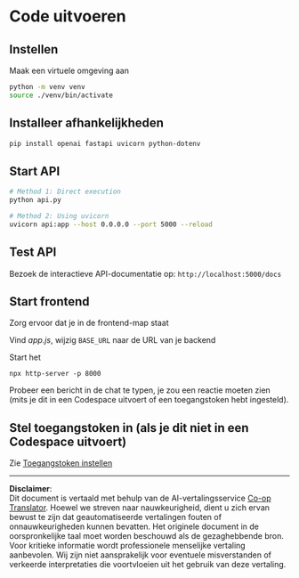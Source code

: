 <!--
CO_OP_TRANSLATOR_METADATA:
{
  "original_hash": "0aaa930f076f2d83cc872ad157f8ffd3",
  "translation_date": "2025-10-23T00:56:07+00:00",
  "source_file": "9-chat-project/solution/backend/python/README.md",
  "language_code": "nl"
}
-->
# Code uitvoeren

## Instellen

Maak een virtuele omgeving aan

```sh
python -m venv venv
source ./venv/bin/activate
```

## Installeer afhankelijkheden

```sh
pip install openai fastapi uvicorn python-dotenv
```

## Start API

```sh
# Method 1: Direct execution
python api.py

# Method 2: Using uvicorn
uvicorn api:app --host 0.0.0.0 --port 5000 --reload
```

## Test API

Bezoek de interactieve API-documentatie op: `http://localhost:5000/docs`

## Start frontend

Zorg ervoor dat je in de frontend-map staat

Vind *app.js*, wijzig `BASE_URL` naar de URL van je backend

Start het

```
npx http-server -p 8000
```

Probeer een bericht in de chat te typen, je zou een reactie moeten zien (mits je dit in een Codespace uitvoert of een toegangstoken hebt ingesteld).

## Stel toegangstoken in (als je dit niet in een Codespace uitvoert)

Zie [Toegangstoken instellen](https://docs.github.com/en/authentication/keeping-your-account-and-data-secure/managing-your-personal-access-tokens)

---

**Disclaimer**:  
Dit document is vertaald met behulp van de AI-vertalingsservice [Co-op Translator](https://github.com/Azure/co-op-translator). Hoewel we streven naar nauwkeurigheid, dient u zich ervan bewust te zijn dat geautomatiseerde vertalingen fouten of onnauwkeurigheden kunnen bevatten. Het originele document in de oorspronkelijke taal moet worden beschouwd als de gezaghebbende bron. Voor kritieke informatie wordt professionele menselijke vertaling aanbevolen. Wij zijn niet aansprakelijk voor eventuele misverstanden of verkeerde interpretaties die voortvloeien uit het gebruik van deze vertaling.